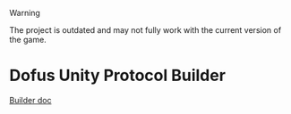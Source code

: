 > [!WARNING]  
> The project is outdated and may not fully work with the current version of the game.

# Dofus Unity Protocol Builder

[Builder doc](./cmd/builder/README.md)
